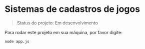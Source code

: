 <h1>Sistemas de cadastros de jogos</h1>

> Status do projeto: Em desenvolvimento

Para rodar este projeto em sua máquina, por favor digite:

```
node app.js
```

